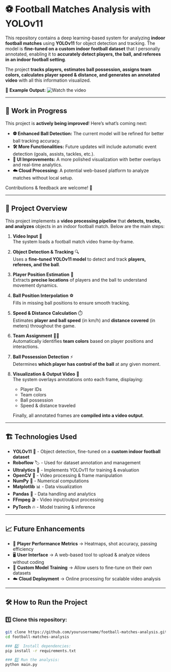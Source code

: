 # ⚽ Football Matches Analysis with YOLOv11

This repository contains a deep learning-based system for analyzing **indoor football matches** using **YOLOv11** for object detection and tracking. The model is **fine-tuned on a custom indoor football dataset** that I personally annotated, enabling it to **accurately detect players, the ball, and referees in an indoor football setting**.

The project **tracks players, estimates ball possession, assigns team colors, calculates player speed & distance, and generates an annotated video** with all this information visualized.

🎥 **Example Output:**
![Watch the video](https://raw.githubusercontent.com/FdiLmr/ML-Football-Analysis/main/examples/output.gif)

---

## 🚧 Work in Progress
This project is **actively being improved**! Here’s what’s coming next:

- **⚽ Enhanced Ball Detection:** The current model will be refined for better ball tracking accuracy.
- **🛠 More Functionalities:** Future updates will include automatic event detection (goals, assists, tackles, etc.).
- **🎨 UI Improvements:** A more polished visualization with better overlays and real-time analytics.
- **☁️ Cloud Processing:** A potential web-based platform to analyze matches without local setup.

Contributions & feedback are welcome! 🚀

---

## 🚀 Project Overview

This project implements a **video processing pipeline** that **detects, tracks, and analyzes** objects in an indoor football match. Below are the main steps:

1. **Video Input** 🎥  
   The system loads a football match video frame-by-frame.

2. **Object Detection & Tracking** 🔍  
   Uses a **fine-tuned YOLOv11 model** to detect and track **players, referees, and the ball**.

3. **Player Position Estimation** 📍  
   Extracts **precise locations** of players and the ball to understand movement dynamics.

4. **Ball Position Interpolation** ⚽  
   Fills in missing ball positions to ensure smooth tracking.

5. **Speed & Distance Calculation** ⏱️  
   Estimates **player and ball speed** (in km/h) and **distance covered** (in meters) throughout the game.

6. **Team Assignment** 🔴🔵  
   Automatically identifies **team colors** based on player positions and interactions.

7. **Ball Possession Detection** ⚡  
   Determines **which player has control of the ball** at any given moment.

8. **Visualization & Output Video** 🎨  
   The system overlays annotations onto each frame, displaying:
   - Player IDs  
   - Team colors  
   - Ball possession  
   - Speed & distance traveled  
   
   Finally, all annotated frames are **compiled into a video output**.

---

## 🏗 Technologies Used
- **YOLOv11** 🚀 - Object detection, fine-tuned on a **custom indoor football dataset**  
- **Roboflow** 🏷️ - Used for dataset annotation and management  
- **Ultralytics** 📡 - Implements YOLOv11 for training & evaluation  
- **OpenCV** 👀 - Video processing & frame manipulation  
- **NumPy** 🔢 - Numerical computations  
- **Matplotlib** 📊 - Data visualization  
- **Pandas** 📑 - Data handling and analytics  
- **FFmpeg** 🎬 - Video input/output processing  
- **PyTorch** 🔥 - Model training & inference  

---

## 📈 Future Enhancements
- 🏃 **Player Performance Metrics** → Heatmaps, shot accuracy, passing efficiency  
- 🖥️ **User Interface** → A web-based tool to upload & analyze videos without coding  
- 🎯 **Custom Model Training** → Allow users to fine-tune on their own datasets  
- ☁️ **Cloud Deployment** → Online processing for scalable video analysis  

---

## 🛠 How to Run the Project
### 1️⃣ Clone this repository:
```bash
git clone https://github.com/yourusername/football-matches-analysis.git
cd football-matches-analysis

### 2️⃣  Install dependencies:
pip install -r requirements.txt

### 3️⃣ Run the analysis:
python main.py